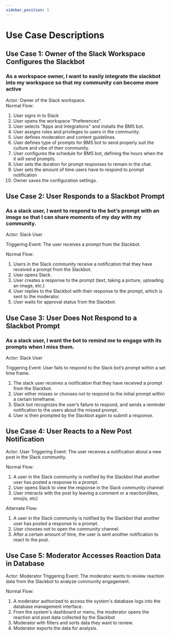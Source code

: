 ```yaml
---
sidebar_position: 5
---
```


# Use Case Descriptions

## Use Case 1: Owner of the Slack Workspace Configures the Slackbot
### As a workspace owner, I want to easily integrate the slackbot into my workspace so that my community can become more active
Actor: Owner of the Slack workspace.  
Normal Flow:  
1. User signs in to Slack
2. User opens the workspace "Preferences".
3. User selects "Apps and Integrations" and installs the BMS bot.
4. User assigns roles and privileges to users in the community.
5. User defines moderation and content guidelines.
6. User defines type of prompts for BMS bot to send properly suit the culture and vibe of their community.
7. User configures the schedule for BMS bot, defining the hours when the it will send prompts.
8. User sets the duration for prompt responses to remain in the chat.
9. User sets the amount of time users have to respond to prompt notification
10. Owner saves the configuration settings.

## Use Case 2: User Responds to a Slackbot Prompt
### As a slack user, I want to respond to the bot’s prompt with an image so that I can share moments of my day with my community.  

Actor: Slack User

Triggering Event: The user receives a prompt from the Slackbot.

Normal Flow:
1. Users in the Slack community receive a notification that they have received a prompt from  the Slackbot.
2. User opens Slack.
3. User creates a response to the prompt (text, taking a picture, uploading an image, etc.)
4. User replies to the Slackbot with their response to the prompt, which is sent to the moderator.
5. User waits for approval status from the Slackbot.

## Use Case 3: User Does Not Respond to a Slackbot Prompt
### As a slack user, I want the bot to remind me to engage with its prompts when I miss them.  

Actor: Slack User  
  
Triggering Event: User fails to respond to the Slack bot’s prompt within a set time frame.

1. The slack user receives a notification that they have received a prompt from the Slackbot.
2. User either misses or chooses not to respond to the initial prompt within a certain timeframe. 
3. Slack bot recognizes the user’s failure to respond, and sends a reminder notification to the users about the missed prompt.
4. User is then prompted by the Slackbot again to submit a response.

## Use Case 4: User Reacts to a New Post Notification
Actor: User
Triggering Event: The user receives a notification about a new post in the Slack community.

Normal Flow:
1. A user in the Slack community is notified  by the Slackbot that another user has posted a response to a prompt.
2. User opens  Slack to view the response in the Slack community channel
3. User interacts with the post by leaving a comment or a reaction(likes, emojis, etc)
   
Alternate Flow:
1. A user in the Slack community is notified  by the Slackbot that another user has posted a response to a prompt.
2. User chooses not to open the community channel.
3. After a certain amount of time, the user is sent another notification to react to the post.

## Use Case 5: Moderator Accesses Reaction Data in Database
Actor: Moderator
Triggering Event: The moderator wants to review reaction data from the Slackbot to analyze community engagement.

Normal Flow:
1. A moderator authorized to access the system's database logs into the database management interface.
2. From the system's dashboard or menu, the moderator opens the reaction and post data collected by the Slackbot
3. Moderator with filters and sorts data they want to review.
4. Moderator exports the data for analysis.
